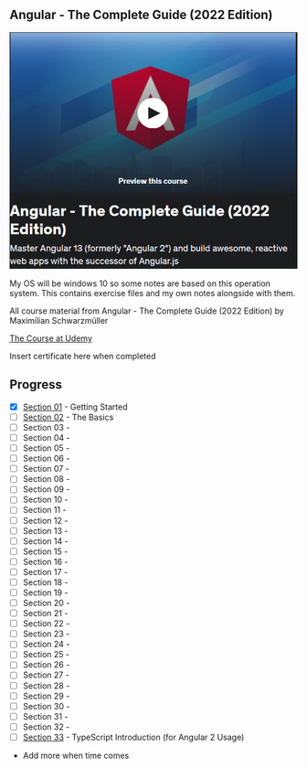 ## Angular - The Complete Guide (2022 Edition)

![Angular](angular.png)

My OS will be windows 10 so some notes are based on this operation system. This contains exercise files and my own notes alongside with them.<br/>


All course material from Angular - The Complete Guide (2022 Edition) by Maximilian Schwarzmüller

[The Course at Udemy](https://www.udemy.com/course/the-complete-guide-to-angular-2/)   

Insert certificate here when completed

## Progress

- [x] [Section 01](https://github.com/developersCradle/angular-complete-guide/tree/main/Section%201%20Gettings%20Started) - Getting Started
- [ ] [Section 02](https://github.com/developersCradle/angular-complete-guide/tree/main/Section%202%20The%20Basics) - The Basics 
- [ ] Section 03 - 
- [ ] Section 04 - 
- [ ] Section 05 - 
- [ ] Section 06 - 
- [ ] Section 07 - 
- [ ] Section 08 - 
- [ ] Section 09 - 
- [ ] Section 10 - 
- [ ] Section 11 - 
- [ ] Section 12 - 
- [ ] Section 13 - 
- [ ] Section 14 - 
- [ ] Section 15 - 
- [ ] Section 16 - 
- [ ] Section 17 - 
- [ ] Section 18 - 
- [ ] Section 19 - 
- [ ] Section 20 - 
- [ ] Section 21 - 
- [ ] Section 22 - 
- [ ] Section 23 - 
- [ ] Section 24 - 
- [ ] Section 25 - 
- [ ] Section 26 - 
- [ ] Section 27 - 
- [ ] Section 28 - 
- [ ] Section 29 - 
- [ ] Section 30 - 
- [ ] Section 31 - 
- [ ] Section 32 - 
- [ ] [Section 33](https://github.com/developersCradle/angular-complete-guide/tree/main/Section%2033%20TypeScript%20Introduction%20(for%20Angular%202%20Usage)) -  TypeScript Introduction (for Angular 2 Usage)
- Add more when time comes

